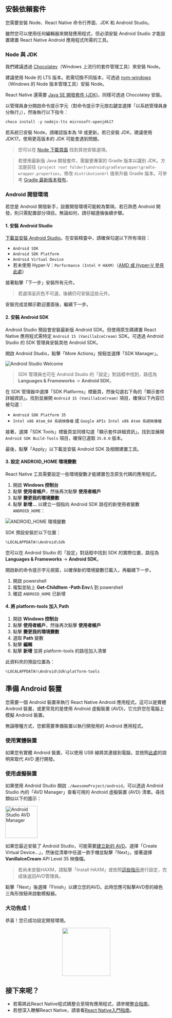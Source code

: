 <h2>安裝依賴套件</h2>

您需要安裝 Node、React Native 命令行界面、JDK 和 Android Studio。

雖然您可以使用任何編輯器來開發應用程式，但必須安裝 Android Studio 才能設置建置 React Native Android 應用程式所需的工具。

<h3 id="jdk">Node 與 JDK</h3>

我們建議透過 [Chocolatey](https://chocolatey.org/install)（Windows 上流行的套件管理工具）來安裝 Node。

建議使用 Node 的 LTS 版本。若需切換不同版本，可透過 [nvm-windows](https://github.com/coreybutler/nvm-windows)（Windows 的 Node 版本管理工具）安裝 Node。

React Native 還需要 [Java SE 開發套件 (JDK)](https://openjdk.java.net/projects/jdk/17/)，同樣可透過 Chocolatey 安裝。

以管理員身分開啟命令提示字元（對命令提示字元按右鍵並選擇「以系統管理員身分執行」），然後執行以下指令：

```powershell
choco install -y nodejs-lts microsoft-openjdk17
```

若系統已安裝 Node，請確認版本為 18 或更新。若已安裝 JDK，建議使用 JDK17。使用更高版本的 JDK 可能會遇到問題。

> 您可以在 [Node 下載頁面](https://nodejs.org/en/download/) 找到其他安裝選項。

> 若使用最新版 Java 開發套件，需變更專案的 Gradle 版本以識別 JDK。方法是前往 `{project root folder}\android\gradle\wrapper\gradle-wrapper.properties`，修改 `distributionUrl` 值來升級 Gradle 版本。可參考 [Gradle 最新版本發布](https://gradle.org/releases/)。

<h3>Android 開發環境</h3>

若您是 Android 開發新手，設置開發環境可能較為繁瑣。若已熟悉 Android 開發，則只需配置部分項目。無論如何，請仔細遵循後續步驟。

<h4 id="android-studio">1. 安裝 Android Studio</h4>

[下載並安裝 Android Studio](https://developer.android.com/studio/index.html)。在安裝精靈中，請確保勾選以下所有項目：

- `Android SDK`
- `Android SDK Platform`
- `Android Virtual Device`
- 若未使用 Hyper-V：`Performance (Intel ® HAXM)`（[AMD 或 Hyper-V 參見此處](https://android-developers.googleblog.com/2018/07/android-emulator-amd-processor-hyper-v.html)）

接著點擊「下一步」安裝所有元件。

> 若選項呈灰色不可選，後續仍可安裝這些元件。

安裝完成並顯示歡迎畫面後，繼續下一步。

<h4 id="android-sdk">2. 安裝 Android SDK</h4>

Android Studio 預設會安裝最新版 Android SDK。但使用原生碼建置 React Native 應用程式需特定 `Android 15 (VanillaIceCream)` SDK。可透過 Android Studio 的 SDK 管理員安裝其他 Android SDK。

開啟 Android Studio，點擊「More Actions」按鈕並選擇「SDK Manager」。

![Android Studio Welcome](/docs/assets/GettingStartedAndroidStudioWelcomeWindows.png)

> SDK 管理員也可在 Android Studio 的「設定」對話框中找到，路徑為 **Languages & Frameworks** → **Android SDK**。

在 SDK 管理器中選擇「SDK Platforms」標籤頁，然後勾選右下角的「顯示套件詳細資訊」。找到並展開 `Android 15 (VanillaIceCream)` 項目，確保以下內容已被勾選：

- `Android SDK Platform 35`
- `Intel x86 Atom_64 系統映像檔` 或 `Google APIs Intel x86 Atom 系統映像檔`

接著，選擇「SDK Tools」標籤頁並同樣勾選「顯示套件詳細資訊」。找到並展開 `Android SDK Build-Tools` 項目，確保已選取 `35.0.0` 版本。

最後，點擊「Apply」以下載並安裝 Android SDK 及相關建置工具。

<h4>3. 設定 ANDROID_HOME 環境變數</h4>

React Native 工具需要設定一些環境變數才能建置包含原生代碼的應用程式。

1. 開啟 **Windows 控制台**
2. 點擊 **使用者帳戶**，然後再次點擊 **使用者帳戶**
3. 點擊 **變更我的環境變數**
4. 點擊 **新增...** 以建立一個指向 Android SDK 路徑的新使用者變數 `ANDROID_HOME`：

![ANDROID_HOME 環境變數](/docs/assets/GettingStartedAndroidEnvironmentVariableANDROID_HOME.png)

SDK 預設安裝於以下位置：

```powershell
%LOCALAPPDATA%\Android\Sdk
```

您可以在 Android Studio 的「設定」對話框中找到 SDK 的實際位置，路徑為 **Languages & Frameworks** → **Android SDK**。

開啟新的命令提示字元視窗，以確保新的環境變數已載入，再繼續下一步。

1. 開啟 powershell
2. 複製並貼上 **Get-ChildItem -Path Env:\\** 到 powershell
3. 確認 `ANDROID_HOME` 已新增

<h4>4. 將 platform-tools 加入 Path</h4>

1. 開啟 **Windows 控制台**
2. 點擊 **使用者帳戶**，然後再次點擊 **使用者帳戶**
3. 點擊 **變更我的環境變數**
4. 選取 **Path** 變數
5. 點擊 **編輯**
6. 點擊 **新增** 並將 platform-tools 的路徑加入清單

此資料夾的預設位置為：

```powershell
%LOCALAPPDATA%\Android\Sdk\platform-tools
```

<h2>準備 Android 裝置</h2>

您需要一個 Android 裝置來執行 React Native Android 應用程式。這可以是實體 Android 裝置，或更常見的是使用 Android 虛擬裝置 (AVD)，它允許您在電腦上模擬 Android 裝置。

無論哪種方式，您都需要準備裝置以執行開發用的 Android 應用程式。

<h3>使用實體裝置</h3>

如果您有實體 Android 裝置，可以使用 USB 線將其連接到電腦，並按照[此處](running-on-device.md)的說明來取代 AVD 進行開發。

<h3>使用虛擬裝置</h3>

如果使用 Android Studio 開啟 `./AwesomeProject/android`，可以透過 Android Studio 內的「AVD Manager」查看可用的 Android 虛擬裝置 (AVD) 清單。尋找類似以下的圖示：

<img src="/docs/assets/GettingStartedAndroidStudioAVD.svg" alt="Android Studio AVD Manager" width="100"/>

如果您最近安裝了 Android Studio，可能需要[建立新的 AVD](https://developer.android.com/studio/run/managing-avds.html)。選擇「Create Virtual Device...」，然後從清單中任選一款手機並點擊「Next」，接著選擇 **VanillaIceCream** API Level 35 映像檔。

> 若尚未安裝HAXM，請點擊「Install HAXM」或依照[這些指示](https://github.com/intel/haxm/wiki/Installation-Instructions-on-Windows)進行設定，完成後返回AVD管理員。

點擊「Next」後選擇「Finish」以建立您的AVD。此時您應可點擊AVD旁的綠色三角形按鈕來啟動模擬器。

<h3>大功告成！</h3>

恭喜！您已成功設定開發環境。

<center><img src="/docs/assets/GettingStartedCongratulations.png" width="150"></img></center>

<h2>接下來呢？</h2>

- 若需將此React Native程式碼整合至現有應用程式，請參閱[整合指南](integration-with-existing-apps.md)。
- 若想深入瞭解React Native，請查看[React Native入門指南](getting-started)。